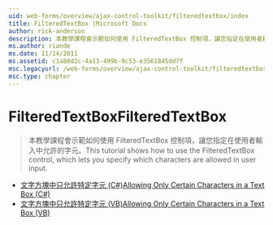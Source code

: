 ```yaml
---
uid: web-forms/overview/ajax-control-toolkit/filteredtextbox/index
title: FilteredTextBox |Microsoft Docs
author: rick-anderson
description: 本教學課程會示範如何使用 FilteredTextBox 控制項，讓您指定在使用者輸入中允許的字元。
ms.author: riande
ms.date: 11/14/2011
ms.assetid: c1a80d2c-4a13-499b-9c53-e3561845dd7f
msc.legacyurl: /web-forms/overview/ajax-control-toolkit/filteredtextbox
msc.type: chapter
---
```

<a name="filteredtextbox"></a><span data-ttu-id="fad53-103">FilteredTextBox</span><span class="sxs-lookup"><span data-stu-id="fad53-103">FilteredTextBox</span></span>
====================
> <span data-ttu-id="fad53-104">本教學課程會示範如何使用 FilteredTextBox 控制項，讓您指定在使用者輸入中允許的字元。</span><span class="sxs-lookup"><span data-stu-id="fad53-104">This tutorial shows how to use the FilteredTextBox control, which lets you specify which characters are allowed in user input.</span></span>


- [<span data-ttu-id="fad53-105">文字方塊中只允許特定字元 (C#)</span><span class="sxs-lookup"><span data-stu-id="fad53-105">Allowing Only Certain Characters in a Text Box (C#)</span></span>](allowing-only-certain-characters-in-a-text-box-cs.md)
- [<span data-ttu-id="fad53-106">文字方塊中只允許特定字元 (VB)</span><span class="sxs-lookup"><span data-stu-id="fad53-106">Allowing Only Certain Characters in a Text Box (VB)</span></span>](allowing-only-certain-characters-in-a-text-box-vb.md)
